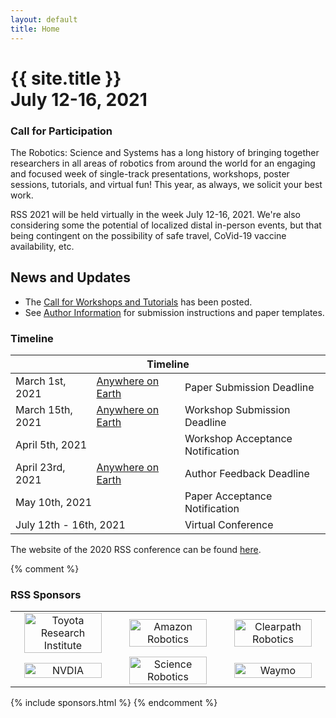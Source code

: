 ```yaml
---
layout: default
title: Home
---
```

<h1 class="page-title">{{ site.title }}<br>
July 12-16, 2021</h1>

### Call for Participation
The Robotics: Science and Systems has a long history of bringing together
researchers in all areas of robotics from around the world for an engaging and
focused week of single-track presentations, workshops, poster sessions,
tutorials, and virtual fun! This year, as always, we solicit your best work.

RSS 2021 will be held virtually in the week July 12-16, 2021. We're also
considering some the potential of localized distal in-person events, but 
that being contingent on the possibility of safe travel, CoVid-19 vaccine
availability, etc.

<!--<span style="text:style:bold;color:red">Some authors reported upload issues via CMT within the
last minutes yesterday. Please email the <a mailto="dshell@tamu.edu">program
chair</a> ASAP for help resolving these issues.</span>-->

## News and Updates
* The [Call for Workshops and Tutorials]({{site.baseurl}}/information/cfw/) has been posted.
* See [Author Information]({{site.baseurl}}/information/authorinfo/) for submission instructions and paper templates.


### Timeline

<table class="table">
    <thead>
      <tr>
        <th colspan="3">Timeline</th>
      </tr>
    </thead>
    <tbody>
      <tr>
        <td>March 1st, 2021</td>
        <td><a href="https://time.is/Anywhere_on_Earth">Anywhere on Earth</a></td>
        <td>Paper Submission Deadline</td>
      </tr>
      <tr>
        <td>March 15th, 2021</td>
        <td><a href="https://time.is/Anywhere_on_Earth">Anywhere on Earth</a></td>
        <td>Workshop Submission Deadline</td>
      </tr>
      <tr>
      <td colspan="2">April 5th, 2021</td>
        <td>Workshop Acceptance Notification</td>
      </tr>
      <tr>
        <td>April 23rd, 2021</td>
        <td><a href="https://time.is/Anywhere_on_Earth">Anywhere on Earth</a></td>
        <td>Author Feedback Deadline</td>
      </tr>
      <tr >
        <td colspan="2">May 10th, 2021</td>
        <td>Paper Acceptance Notification</td>
      </tr>
      <tr>
        <td colspan="2">July 12th - 16th, 2021</td>
        <td>Virtual Conference</td>
      </tr>
    </tbody>
  </table>


The website of the 2020 RSS conference can be found [here](https://roboticsconference.org/2020/).

{% comment %}
### RSS Sponsors

<html>

<table width="100%">

<tr>
<td style="width: 30%; text-align: center;">
<a href="http://www.tri.global/">
  <img width="90%" src="{{ site.baseurl }}/images/sponsors/tri.png"
       alt="Toyota Research Institute"/> </a>
</td>

<td style="width: 30%; text-align: center;">
<a href="https://www.amazon.science/">
  <img width="90%" src="{{ site.baseurl }}/images/sponsors/amazon_logo_RGB.png"
       alt="Amazon Robotics"/></a>
</td>

<td style="width: 30%; text-align: center;">
<a href="https://clearpathrobotics.com/">
  <img width="90%" src="{{ site.baseurl }}/images/sponsors/Clearpath-Logo-Q309---Short-Run_Colour_Trans.png" alt="Clearpath Robotics"/> </a>
</td>

</tr>

<tr>



<td style="width: 30%; text-align: center;">
<a href="https://www.nvidia.com/en-us/research/">
  <img width="90%" src="{{ site.baseurl }}/images/sponsors/nvidia.png"
       alt="NVDIA"/> </a>

</td>

<td style="width: 30%; text-align: center;">
	<a href="https://robotics.sciencemag.org/">
  	<img width="90%" src="{{ site.baseurl }}/images/sponsors/ScienceRobotics-AAAS stacked color.jpg" alt="Science Robotics"/> </a>
</td>

<td style="width: 30%; text-align: center;">
<a href="https://waymo.com/">
  <img width="90%" src="{{ site.baseurl }}/images/sponsors/Waymo.png"
       alt="Waymo"/> </a>
</td>
</tr>
</table>

</html>

{% include sponsors.html %}
{% endcomment %}
